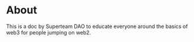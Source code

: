 # About

This is a doc by Superteam DAO to educate everyone around the basics of web3 for people jumping on web2.
